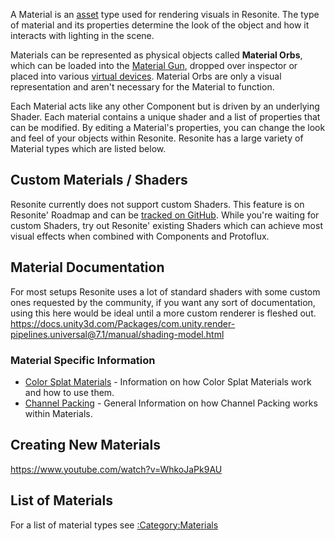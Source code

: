 <languages/>A Material is an [asset](Asset "wikilink") type used for
rendering visuals in Resonite. The type of material and its properties
determine the look of the object and how it interacts with lighting in
the scene.

Materials can be represented as physical objects called **Material
Orbs**, which can be loaded into the [Material
Gun](Material_Gun "wikilink"), dropped over inspector or placed into
various [virtual devices](Virtual_Device "wikilink"). Material Orbs are
only a visual representation and aren't necessary for the Material to
function.

Each Material acts like any other Component but is driven by an
underlying Shader. Each material contains a unique shader and a list of
properties that can be modified. By editing a Material's properties, you
can change the look and feel of your objects within Resonite. Resonite
has a large variety of Material types which are listed below.

## Custom Materials / Shaders

Resonite currently does not support custom Shaders. This feature is on
Resonite' Roadmap and can be [tracked on
GitHub](https://github.com/Frooxius/ResonitePublic/projects/1#card-35344852).
While you're waiting for custom Shaders, try out Resonite' existing
Shaders which can achieve most visual effects when combined with
Components and Protoflux.

## Material Documentation

For most setups Resonite uses a lot of standard shaders with some custom
ones requested by the community, if you want any sort of documentation,
using this here would be ideal until a more custom renderer is fleshed
out.
<https://docs.unity3d.com/Packages/com.unity.render-pipelines.universal@7.1/manual/shading-model.html>

### Material Specific Information

-   [Color Splat Materials](Color_Splat_Materials "wikilink") -
    Information on how Color Splat Materials work and how to use them.
-   [Channel Packing](Channel_Packing "wikilink") - General Information
    on how Channel Packing works within Materials.

## Creating New Materials

<youtube><https://www.youtube.com/watch?v=WhkoJaPk9AU></youtube>

## List of Materials

For a list of material types see
[:Category:Materials](:Category:Materials "wikilink")